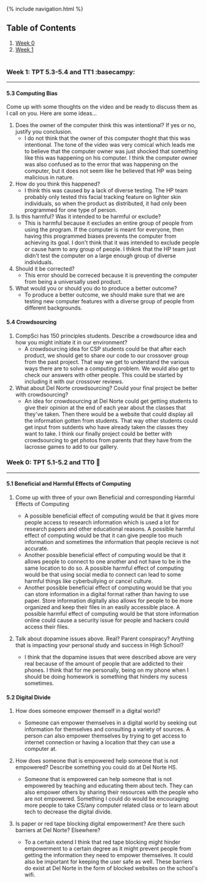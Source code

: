 {% include navigation.html %}
## Table of Contents
1. [Week 0](#week-0-tpt-51-52-and-tt0-)
2. [Week 1](#week-1-tpt-53-54-and-tt1-)<br><br>
### Week 1: TPT 5.3-5.4 and TT1 :basecampy:
***
#### 5.3 Computing Bias
Come up with some thoughts on the video and be ready to discuss them as I call on you. Here are some ideas...
1. Does the owner of the computer think this was intentional? If yes or no, justify you conclusion.
     - I do not think that the owner of this computer thoght that this was intentional. The tone of the video was very comical which leads me to believe that the computer owner was just shocked that something like this was happening on his computer. I think the computer owner was also confused as to the error that was happening on the computer, but it does not seem like he believed that HP was being malicious in nature. 
2. How do you think this happened?
     - I think this was caused by a lack of diverse testing. The HP team probably only tested this facial tracking feature on lighter skin individuals, so when the product as distributed, it had only been programmed for one type of person.
3. Is this harmful? Was it intended to be harmful or exclude?
     - This is harmful because it excludes an entire group of people from using the program. If the computer is meant for everyone, then having this programmed biases prevents the computer from achieving its goal. I don't think that it was intended to exclude people or cause harm to any group of people. I thiknk that the HP team just didn't test the computer on a large enough group of diverse individuals. 
4. Should it be corrected?
    - This error should be correced because it is preventing the computer from being a universally used product.
5. What would you or should you do to produce a better outcome?
     - To produce a better outcome, we should make sure that we are testing new computer features with a diverse group of people from different backgrounds. 

#### 5.4 Crowdsourcing
1. CompSci has 150 principles students. Describe a crowdsource idea and how you might initiate it in our environment?
     - A crowdsourcing idea for CSP students could be that after each product, we should get to share our code to our crossover group from the past project. That way we get to understand the various ways there are to solve a computing problem. We would also get to check our answers with other people. This could be started by including it with our crossover reviews. 
2. What about Del Norte crowdsourcing? Could your final project be better with crowdsourcing?
     - An idea for crowdsourcing at Del Norte could get getting students to give their opinion at the end of each year about the classes that they've taken. Then there would be a website that could display all the information gotten from students. That way other students could get input from sutdents who have already taken the classes they want to take. I think our finally project could be better with crowdsourcing to get photos from parents that they have from the lacrosse games to add to our gallery.


### Week 0: TPT 5.1-5.2 and TT0 🤙
***
#### 5.1 Beneficial and Harmful Effects of Computing

1. Come up with three of your own Beneficial and corresponding Harmful Effects of Computing

   - A possible beneficial effect of computing would be that it gives more people access to research information which is used a lot for research papers and other educational reasons. A possible harmful effect of computing would be that it can give people too much information and sometimes the information that people recieve is not accurate. 
   - Another possible beneficial effect of computing would be that it allows people to connect to one another and not have to be in the same location to do so. A possible harmful effect of computing would be that using social media to connect can lead to some harmful things like cyberbullying or cancel culture. 
   - Another possible beneficial effect of computing would be that you can store information in a digital format rather than having to use paper. Store information digitally also allows for people to be more organized and keep their files in an easily accessible place. A possible harmful effect of computing would be that store information online could cause a security issue for people and hackers could access their files.

2. Talk about dopamine issues above. Real? Parent conspiracy? Anything that is impacting your personal study and success in High School?

   - I think that the dopamine issues that were described above are very real because of the amount of people that are addicted to their phones. I think that for me personally, being on my phone when I should be doing homework is something that hinders my sucess sometimes. 

#### 5.2 Digital Divide

1. How does someone empower themself in a digital world?

   - Someone can empower themselves in a digital world by seeking out information for themselves and consulting a variety of sources. A person can also empower themselves by trying to get access to internet connection or having a location that they can use a computer at.


3. How does someone that is empowered help someone that is not empowered? Describe something you could do at Del Norte HS.

   - Someone that is empowered can help someone that is not empowered by teaching and educating them about tech. They can also empower others by sharing their resources with the people who are not empowered. Something I could do would be encouraging more people to take CS/any computer related class or to learn about tech to decrease the digital divide.
5. Is paper or red tape blocking digital empowerment? Are there such barriers at Del Norte? Elsewhere?

   - To a certain extend I think that red tape blocking might hinder empowerment to a certain degree as it might prevent people from getting the information they need to empower themselves. It could also be important for keeping the user safe as well. These barriers do exist at Del Norte in the form of blocked websites on the school's wifi. 
